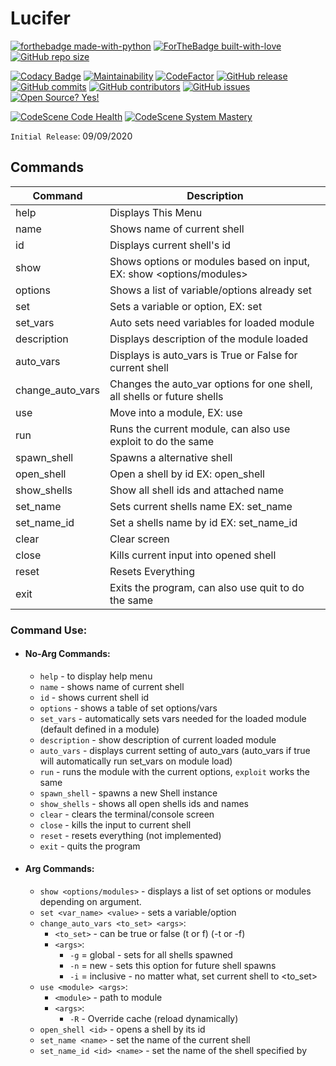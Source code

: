 # Lucifer

[![forthebadge made-with-python](http://ForTheBadge.com/images/badges/made-with-python.svg)](https://www.python.org/)
[![ForTheBadge built-with-love](http://ForTheBadge.com/images/badges/built-with-love.svg)](https://GitHub.com/Skiller9090/)
[![GitHub repo size](https://img.shields.io/github/repo-size/Skiller9090/Lucifer?color=CC0000&style=for-the-badge)]()

[![Codacy Badge](https://api.codacy.com/project/badge/Grade/066ed76111cd49d98ba5dad52240b2bd)](https://app.codacy.com/manual/alexspam9090/Lucifer?utm_source=github.com&utm_medium=referral&utm_content=Skiller9090/Lucifer&utm_campaign=Badge_Grade_Dashboard)
[![Maintainability](https://api.codeclimate.com/v1/badges/4cf141dbb9b75910c663/maintainability)](https://codeclimate.com/github/Skiller9090/Lucifer/maintainability)
[![CodeFactor](https://www.codefactor.io/repository/github/skiller9090/lucifer/badge)](https://www.codefactor.io/repository/github/skiller9090/lucifer)
[![GitHub release](https://img.shields.io/github/release/Skiller9090/Lucifer.svg)](https://GitHub.com/Skiller9090/Lucifer/releases/)
[![GitHub commits](https://img.shields.io/github/commits-since/Skiller9090/Lucifer/latest)](https://GitHub.com/Skiller9090/Lucifer/commit/)
[![GitHub contributors](https://img.shields.io/github/contributors/Skiller9090/Lucifer)](https://GitHub.com/Skiller9090/Lucifer/graphs/contributors/)
[![GitHub issues](https://img.shields.io/github/issues/Skiller9090/Lucifer)](https://GitHub.com/Skiller9090/Lucifer/issues/)
[![Open Source? Yes!](https://badgen.net/badge/Open%20Source%20%3F/Yes%21/blue?icon=github)](https://github.com/Skiller9090/badges/)

[![CodeScene Code Health](https://codescene.io/projects/9260/status-badges/code-health)](https://codescene.io/projects/9260)
[![CodeScene System Mastery](https://codescene.io/projects/9260/status-badges/system-mastery)](https://codescene.io/projects/9260)

`Initial Release`: 09/09/2020

## Commands
| Command     | Description                                                            |
| ----------- | ---------------------------------------------------------------------- |
|help                | Displays This Menu|
|name                | Shows name of current shell|
|id                  | Displays current shell's id|
|show                | Shows options or modules based on input, EX: show <options/modules>| 
|options             | Shows a list of variable/options already set|
|set                 | Sets a variable or option, EX: set <var> <data>|
|set_vars            | Auto sets need variables for loaded module|
|description         | Displays description of the module loaded|
|auto_vars           | Displays is auto_vars is True or False for current shell| 
|change_auto_vars    | Changes the auto_var options for one shell, all shells or future shells| 
|use                 | Move into a module, EX: use <module>|
|run                 | Runs the current module, can also use exploit to do the same| 
|spawn_shell         | Spawns a alternative shell|
|open_shell          | Open a shell by id EX: open_shell <id>|
|show_shells         | Show all shell ids and attached name|
|set_name            | Sets current shells name EX: set_name <name>|
|set_name_id         | Set a shells name by id EX: set_name_id <id> <name>| 
|clear               | Clear screen|
|close               | Kills current input into opened shell|
|reset               | Resets Everything|
|exit                | Exits the program, can also use quit to do the same| 

### Command Use:
- #### No-Arg Commands:  
  - `help` - to display help menu  
  - `name` - shows name of current shell  
  - `id` - shows current shell id  
  - `options` - shows a table of set options/vars  
  - `set_vars` - automatically sets vars needed for the loaded module (default defined in a module)  
  - `description` - show description of current loaded module  
  - `auto_vars` - displays current setting of auto_vars (auto_vars if true will automatically run set_vars on module load)  
  - `run` - runs the module with the current options, `exploit` works the same
  - `spawn_shell` - spawns a new Shell instance
  - `show_shells` - shows all open shells ids and names
  - `clear` - clears the terminal/console screen
  - `close` - kills the input to current shell
  - `reset` - resets everything (not implemented)
  - `exit` - quits the program
  
- #### Arg Commands:
  - `show <options/modules>` - displays a list of set options or modules depending on argument.  
  - `set <var_name> <value>` - sets a variable/option  
  - `change_auto_vars <to_set> <args>`:  
    - `<to_set>` - can be true or false (t or f) (-t or -f)  
    - `<args>`:  
      - `-g` = global    - sets for all shells spawned  
      - `-n` = new       - sets this option for future shell spawns    
      - `-i` = inclusive - no matter what, set current shell to <to_set>  
  - `use <module> <args>`:
    - `<module>` - path to module
    - `<args>`:
      - `-R` - Override cache (reload dynamically)
  - `open_shell <id>` - opens a shell by its id
  - `set_name <name>` - set the name of the current shell
  - `set_name_id <id> <name>` - set the name of the shell specified by <id>


  
  



